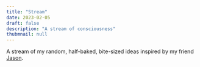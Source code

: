 ```yaml
---
title: "Stream"
date: 2023-02-05
draft: false
description: "A stream of consciousness"
thubmnail: null
---
```


A stream of my random, half-baked, bite-sized ideas inspired by my friend <a href="https://jasonwa.ng/stream/" target="_blank">Jason</a>.